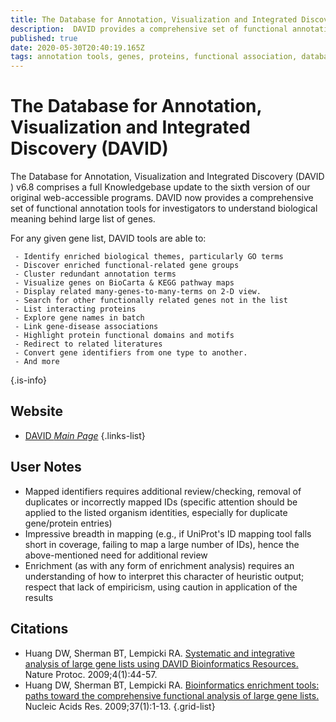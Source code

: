 ```yaml
---
title: The Database for Annotation, Visualization and Integrated Discovery (DAVID)
description:  DAVID provides a comprehensive set of functional annotation tools for investigators to understand biological meaning behind large list of genes.
published: true
date: 2020-05-30T20:40:19.165Z
tags: annotation tools, genes, proteins, functional association, database, data visualization, mapping, interaction, enrichment, ontology, id mapper
---
```


# The Database for Annotation, Visualization and Integrated Discovery (DAVID)

The Database for Annotation, Visualization and Integrated Discovery (DAVID ) v6.8 comprises a full Knowledgebase update to the sixth version of our original web-accessible programs. DAVID now provides a comprehensive set of functional annotation tools for investigators to understand biological meaning behind large list of genes.

For any given gene list, DAVID tools are able to:

&NewLine;

     - Identify enriched biological themes, particularly GO terms
     - Discover enriched functional-related gene groups
     - Cluster redundant annotation terms
     - Visualize genes on BioCarta & KEGG pathway maps
     - Display related many-genes-to-many-terms on 2-D view.
     - Search for other functionally related genes not in the list
     - List interacting proteins
     - Explore gene names in batch
     - Link gene-disease associations
     - Highlight protein functional domains and motifs
     - Redirect to related literatures
     - Convert gene identifiers from one type to another.
     - And more
     
&NewLine;

{.is-info}



## Website

- [DAVID *Main Page*](https://david.ncifcrf.gov/)
{.links-list}

## User Notes
- Mapped identifiers requires additional review/checking, removal of duplicates or incorrectly mapped IDs (specific attention should be applied to the listed organism identities, especially for duplicate gene/protein entries)
- Impressive breadth in mapping (e.g., if UniProt's ID mapping tool falls short in coverage, failing to map a large number of IDs), hence the above-mentioned need for additional review
- Enrichment (as with any form of enrichment analysis) requires an understanding of how to interpret this character of heuristic output; respect that lack of empiricism, using caution in application of the results

## Citations

- Huang DW, Sherman BT, Lempicki RA. [Systematic and integrative analysis of large gene lists using DAVID Bioinformatics Resources.](https://www.nature.com/articles/nprot.2008.211) Nature Protoc. 2009;4(1):44-57.
- Huang DW, Sherman BT, Lempicki RA. [Bioinformatics enrichment tools: paths toward the comprehensive functional analysis of large gene lists.](https://academic.oup.com/nar/article/37/1/1/1026684) Nucleic Acids Res. 2009;37(1):1-13.
{.grid-list}